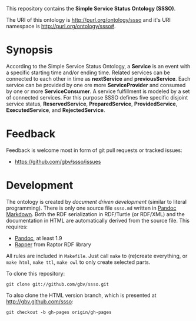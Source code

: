 This repository contains the **Simple Service Status Ontology (SSSO)**.

The URI of this ontology is <http://purl.org/ontology/ssso> and it's URI
namespace is <http://purl.org/ontology/ssso#>.

# Synopsis

According to the Simple Service Status Ontology, a **Service** is an event with
a specific starting time and/or ending time. Related services can be connected
to each other in time as **nextService** and **previousService**. Each service
can be provided by one ore more **ServiceProvider** and consumed by one or more
**ServiceConsumer**. A service fulfillment is modeled by a set of connected
services. For this purpose SSSO defines five specific disjoint service status,
**ReservedService**, **PreparedService**, **ProvidedService**,
**ExecutedService**, and **RejectedService**.

# Feedback

Feedback is welcome most in form of git pull requests or tracked issues:

* https://github.com/gbv/ssso/issues

# Development

The ontology is created by *document driven development* (similar to literal
programming). There is only one source file `ssso.md` written in [Pandoc
Markdown](http://johnmacfarlane.net/pandoc/demo/example9/pandocs-markdown.html).
Both the RDF serialization in RDF/Turtle (or RDF/XML) and the documentation in
HTML are automatically derived from the source file. This requires:

* [Pandoc](http://johnmacfarlane.net/pandoc/), at least 1.9
* [Rapper](http://librdf.org/raptor/rapper.html) from Raptor RDF library

All rules are included in `Makefile`. Just call `make` to (re)create everything, 
or `make html`, `make ttl`, `make owl` to only create selected parts.

To clone this repository:

    git clone git://github.com/gbv/ssso.git

To also clone the HTML version branch, which is presented at
<http://gbv.github.com/ssso>:

    git checkout -b gh-pages origin/gh-pages

